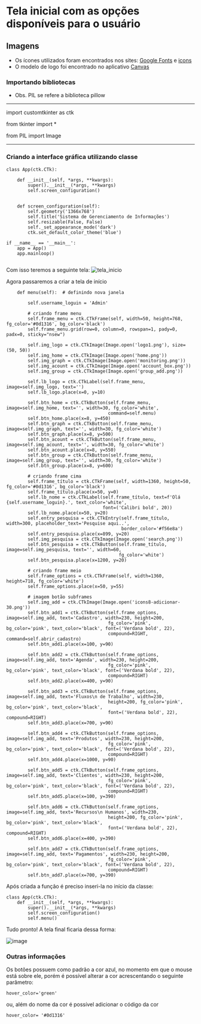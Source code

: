 # Tela inicial com as opções disponíveis para o usuário

 ## Imagens
 * Os ícones utilizados foram encontrados nos sites: [Google Fonts](https://fonts.google.com/icons) e [icons](https://icons8.com.br/icons)
 * O modelo de logo foi encontrado no aplicativo [Canvas](https://www.canva.com/pt_br/)

### Importando bibliotecas

* Obs. PIL se refere a biblioteca pillow
  
***
import customtkinter as ctk

from tkinter import *

from PIL import Image  
***

### Criando a interface gráfica utilizando classe

```
class App(ctk.CTk):

    def __init__(self, *args, **kwargs):
        super().__init__(*args, **kwargs)
        self.screen_configuration()
               

    def screen_configuration(self):
        self.geometry('1366x768')
        self.title('Sistema de Gerenciamento de Informações')
        self.resizable(False, False)
        self._set_appearance_mode('dark')
        ctk.set_default_color_theme('blue') 

if __name__ == '__main__':
    app = App()
    app.mainloop()
    
```
 Com isso teremos a seguinte tela:
![tela_inicio](https://github.com/Mihvieira/sistema_gestao/assets/136247614/61207ae3-5414-42c9-8c66-0cd5b43b0028)

Agora passaremos a criar a tela de início

```
    def menu(self):  # definindo nova janela
        
        self.username_loguin = 'Admin'

        # criando frame menu
        self.frame_menu = ctk.CTkFrame(self, width=50, height=768, fg_color='#0d1316', bg_color='black')
        self.frame_menu.grid(row=0, column=0, rowspan=1, pady=0, padx=0, sticky="nsew")

        self.img_logo = ctk.CTkImage(Image.open('logo1.png'), size=(50, 50))
        self.img_home = ctk.CTkImage(Image.open('home.png'))
        self.img_graph = ctk.CTkImage(Image.open('monitoring.png'))
        self.img_acount = ctk.CTkImage(Image.open('account_box.png'))
        self.img_group = ctk.CTkImage(Image.open('group_add.png'))

        self.lb_logo = ctk.CTkLabel(self.frame_menu, image=self.img_logo, text='')
        self.lb_logo.place(x=0, y=10)

        self.btn_home = ctk.CTkButton(self.frame_menu, image=self.img_home, text='', width=30, fg_color='white',
                                      command=self.menu)
        self.btn_home.place(x=8, y=450)
        self.btn_graph = ctk.CTkButton(self.frame_menu, image=self.img_graph, text='', width=30, fg_color='white')
        self.btn_graph.place(x=8, y=500)
        self.btn_acount = ctk.CTkButton(self.frame_menu, image=self.img_acount, text='', width=30, fg_color='white')
        self.btn_acount.place(x=8, y=550)
        self.btn_group = ctk.CTkButton(self.frame_menu, image=self.img_group, text='', width=30, fg_color='white')
        self.btn_group.place(x=8, y=600)

        # criando frame cima
        self.frame_título = ctk.CTkFrame(self, width=1360, height=50, fg_color='#0d1316', bg_color='black')
        self.frame_título.place(x=50, y=0)
        self.lb_nome = ctk.CTkLabel(self.frame_título, text=f'Olá {self.username_loguin}.', text_color='white',
                                    font=('Calibri bold', 20))
        self.lb_nome.place(x=50, y=20)
        self.entry_pesquisa = ctk.CTkEntry(self.frame_título, width=300, placeholder_text='Pesquise aqui..',
                                           border_color='#f56e8a')
        self.entry_pesquisa.place(x=899, y=20)
        self.img_pesquisa = ctk.CTkImage(Image.open('search.png'))
        self.btn_pesquisa = ctk.CTkButton(self.frame_título, image=self.img_pesquisa, text='', width=60,
                                          fg_color='white')
        self.btn_pesquisa.place(x=1200, y=20)

        # criando frame meio
        self.frame_options = ctk.CTkFrame(self, width=1360, height=718, fg_color='white')
        self.frame_options.place(x=50, y=55)

        # imagem botão subframes
        self.img_add = ctk.CTkImage(Image.open('icons8-adicionar-30.png'))
        self.btn_add1 = ctk.CTkButton(self.frame_options, image=self.img_add, text='Cadastro', width=230, height=200,
                                      fg_color='pink', bg_color='pink', text_color='black', font=('Verdana bold', 22),
                                      compound=RIGHT, command=self.abrir_cadastro)
        self.btn_add1.place(x=100, y=90)

        self.btn_add2 = ctk.CTkButton(self.frame_options, image=self.img_add, text='Agenda', width=230, height=200,
                                      fg_color='pink', bg_color='pink', text_color='black', font=('Verdana bold', 22),
                                      compound=RIGHT)
        self.btn_add2.place(x=400, y=90)

        self.btn_add3 = ctk.CTkButton(self.frame_options, image=self.img_add, text='Fluxos\n de Trabalho', width=230,
                                      height=200, fg_color='pink', bg_color='pink', text_color='black',
                                      font=('Verdana bold', 22), compound=RIGHT)
        self.btn_add3.place(x=700, y=90)

        self.btn_add4 = ctk.CTkButton(self.frame_options, image=self.img_add, text='Produtos', width=230, height=200,
                                      fg_color='pink', bg_color='pink', text_color='black', font=('Verdana bold', 22),
                                      compound=RIGHT)
        self.btn_add4.place(x=1000, y=90)

        self.btn_add5 = ctk.CTkButton(self.frame_options, image=self.img_add, text='Clientes', width=230, height=200,
                                      fg_color='pink', bg_color='pink', text_color='black', font=('Verdana bold', 22),
                                      compound=RIGHT)
        self.btn_add5.place(x=100, y=390)

        self.btn_add6 = ctk.CTkButton(self.frame_options, image=self.img_add, text='Recursos\n Humanos', width=230,
                                      height=200, fg_color='pink', bg_color='pink', text_color='black',
                                      font=('Verdana bold', 22), compound=RIGHT)
        self.btn_add6.place(x=400, y=390)

        self.btn_add7 = ctk.CTkButton(self.frame_options, image=self.img_add, text='Pagamentos', width=230, height=200,
                                      fg_color='pink', bg_color='pink', text_color='black', font=('Verdana bold', 22),
                                      compound=RIGHT)
        self.btn_add7.place(x=700, y=390)
```

Após criada a função é preciso inseri-la no início da classe:

```
class App(ctk.CTk):
    def __init__(self, *args, **kwargs):
        super().__init__(*args, **kwargs)
        self.screen_configuration()
        self.menu()
```

Tudo pronto! A tela final ficaria dessa forma:

![image](https://github.com/Mihvieira/sistema_gestao/assets/136247614/f7e6c7cb-acfb-4075-9177-b968fa2efa44)


### Outras informações

Os botões possuem como padrão a cor azul, no momento em que o mouse está sobre ele, porém é possível alterar a cor acrescentando o seguinte parâmetro:
```
hover_color='green'
```
ou, além do nome da cor é possível adicionar o código da cor
```
hover_color= '#0d1316'
```




 


